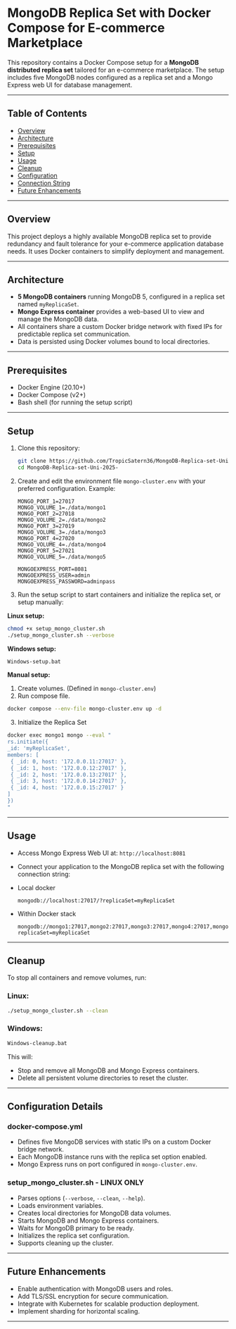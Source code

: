 # MongoDB Replica Set with Docker Compose for E-commerce Marketplace

This repository contains a Docker Compose setup for a **MongoDB distributed replica set** tailored for an e-commerce marketplace. The setup includes five MongoDB nodes configured as a replica set and a Mongo Express web UI for database management.

---

## Table of Contents

- [Overview](#overview)
- [Architecture](#architecture)
- [Prerequisites](#prerequisites)
- [Setup](#setup)
- [Usage](#usage)
- [Cleanup](#cleanup)
- [Configuration](#configuration-details)
- [Connection String](#usage)
- [Future Enhancements](#future-enhancements)

---

## Overview

This project deploys a highly available MongoDB replica set to provide redundancy and fault tolerance for your e-commerce application database needs. It uses Docker containers to simplify deployment and management.

---

## Architecture

- **5 MongoDB containers** running MongoDB 5, configured in a replica set named `myReplicaSet`.
- **Mongo Express container** provides a web-based UI to view and manage the MongoDB data.
- All containers share a custom Docker bridge network with fixed IPs for predictable replica set communication.
- Data is persisted using Docker volumes bound to local directories.

---

## Prerequisites

- Docker Engine (20.10+)
- Docker Compose (v2+)
- Bash shell (for running the setup script)

---

## Setup

1. Clone this repository:
   ```bash
   git clone https://github.com/TropicSatern36/MongoDB-Replica-set-Uni-2025-.git
   cd MongoDB-Replica-set-Uni-2025-
   ```

2. Create and edit the environment file `mongo-cluster.env` with your preferred configuration. Example:

   ```env
   MONGO_PORT_1=27017
   MONGO_VOLUME_1=./data/mongo1
   MONGO_PORT_2=27018
   MONGO_VOLUME_2=./data/mongo2
   MONGO_PORT_3=27019
   MONGO_VOLUME_3=./data/mongo3
   MONGO_PORT_4=27020
   MONGO_VOLUME_4=./data/mongo4
   MONGO_PORT_5=27021
   MONGO_VOLUME_5=./data/mongo5

   MONGOEXPRESS_PORT=8081
   MONGOEXPRESS_USER=admin
   MONGOEXPRESS_PASSWORD=adminpass
   ```

3. Run the setup script to start containers and initialize the replica set, or setup manually:

  **Linux setup:**
   ```bash
   chmod +x setup_mongo_cluster.sh
   ./setup_mongo_cluster.sh --verbose
   ```

   **Windows setup:**

   ```bash
   Windows-setup.bat
   ```

   **Manual setup:**
   
   1. Create volumes. (Defined in `mongo-cluster.env`)
   2. Run compose file.
   ```bash
docker compose --env-file mongo-cluster.env up -d
   ```
   3. Initialize the Replica Set
   ```bash
docker exec mongo1 mongo --eval "
rs.initiate({
  _id: 'myReplicaSet',
  members: [
    { _id: 0, host: '172.0.0.11:27017' },
    { _id: 1, host: '172.0.0.12:27017' },
    { _id: 2, host: '172.0.0.13:27017' },
    { _id: 3, host: '172.0.0.14:27017' },
    { _id: 4, host: '172.0.0.15:27017' }
  ]
})
"
   ```
---

## Usage

* Access Mongo Express Web UI at: `http://localhost:8081`
* Connect your application to the MongoDB replica set with the following connection string:

* Local docker
  ```
  mongodb://localhost:27017/?replicaSet=myReplicaSet
  ```

 * Within Docker stack
   ```
   mongodb://mongo1:27017,mongo2:27017,mongo3:27017,mongo4:27017,mongo5:27017/?replicaSet=myReplicaSet
   ```

---

## Cleanup

To stop all containers and remove volumes, run:

### Linux:
```bash
./setup_mongo_cluster.sh --clean
```
### Windows:
```bash
Windows-cleanup.bat
```

This will:

* Stop and remove all MongoDB and Mongo Express containers.
* Delete all persistent volume directories to reset the cluster.

---

## Configuration Details

### docker-compose.yml

* Defines five MongoDB services with static IPs on a custom Docker bridge network.
* Each MongoDB instance runs with the replica set option enabled.
* Mongo Express runs on port configured in `mongo-cluster.env`.

### setup\_mongo\_cluster.sh - **LINUX ONLY**

* Parses options (`--verbose`, `--clean`, `--help`).
* Loads environment variables.
* Creates local directories for MongoDB data volumes.
* Starts MongoDB and Mongo Express containers.
* Waits for MongoDB primary to be ready.
* Initializes the replica set configuration.
* Supports cleaning up the cluster.

---

## Future Enhancements

* Enable authentication with MongoDB users and roles.
* Add TLS/SSL encryption for secure communication.
* Integrate with Kubernetes for scalable production deployment.
* Implement sharding for horizontal scaling.

---




